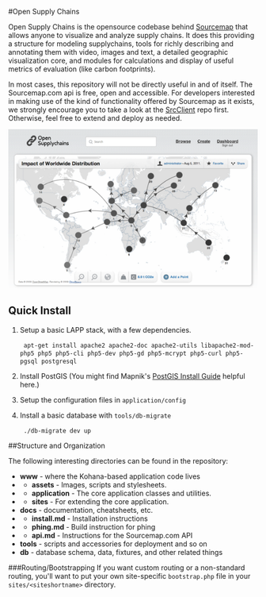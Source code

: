 #Open Supply Chains

Open Supply Chains is the opensource codebase behind [Sourcemap][1] that allows anyone to visualize and analyze supply chains. It does this providing a structure for modeling supplychains, tools for richly describing and annotating them with video, images and text, a detailed geographic visualization core, and modules for calculations and display of useful metrics of evaluation (like carbon footprints).

In most cases, this repository will not be directly useful in and of itself. The Sourcemap.com api is free, open and accessible. For developers interested in making use of the kind of functionality offered by Sourcemap as it exists, we strongly encourage you to take a look at the [SrcClient][2] repo first. Otherwise, feel free to extend and deploy as needed.

![Open Supply Chains][3]

## Quick Install
1. Setup a basic LAPP stack, with a few dependencies.

		apt-get install apache2 apache2-doc apache2-utils libapache2-mod-php5 php5 php5-cli php5-dev php5-gd php5-mcrypt php5-curl php5-pgsql postgresql

2. Install PostGIS (You might find Mapnik's [PostGIS Install Guide][4] helpful here.)
3. Setup the configuration files in `application/config`
4. Install a basic database with `tools/db-migrate`

		./db-migrate dev up

##Structure and Organization

The following interesting directories can be found in the repository:

* **www** - where the Kohana-based application code lives
* * **assets** - Images, scripts and stylesheets.
* * **application** - The core application classes and utilities.
* * **sites** - For extending the core application.
* **docs** - documentation, cheatsheets, etc.
* * **install.md** - Installation instructions
* * **phing.md** - Build instruction for phing 
* * **api.md** - Instructions for the Sourcemap.com API
* **tools** - scripts and accessories for deployment and so on
* **db** - database schema, data, fixtures, and other related things

###Routing/Bootstrapping
If you want custom routing or a non-standard routing, you'll want to put your own site-specific `bootstrap.php` file in your `sites/<siteshortname>` directory.

[1]: http://www.sourcemap.com "Sourcemap.com"
[2]: http://github.com/SourcemapFoundation/SrcClient "SrcClient on Github"
[3]: docs/img/preview.png  "Open Supply Chains"
[4]: http://wiki.openstreetmap.org/wiki/Mapnik/PostGIS "Mapnik PostGIS Guide"